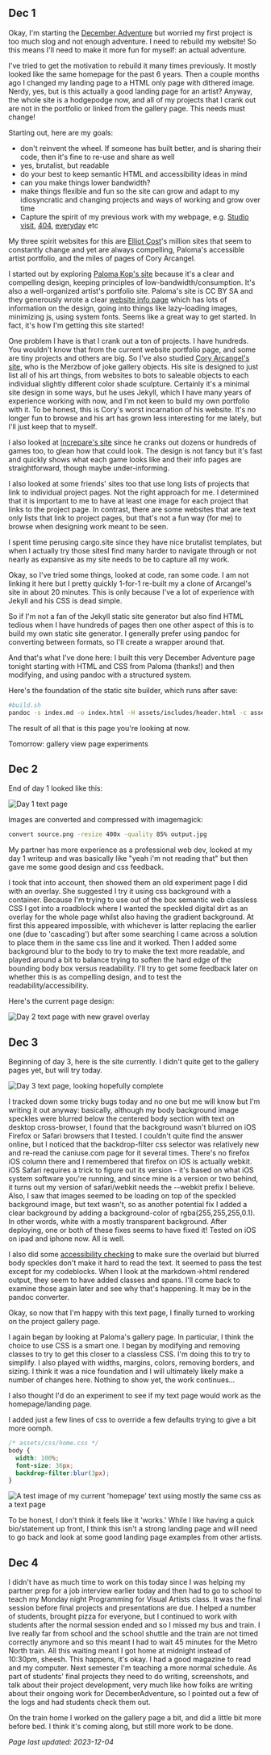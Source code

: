 ## Dec 1

Okay, I'm starting the [December Adventure](https://eli.li/december-adventure) but worried my first project is too much slog and not enough adventure. I need to rebuild my website! So this means I'll need to make it more fun for myself: an actual adventure.

I've tried to get the motivation to rebuild it many times previously. It mostly looked like the same homepage for the past 6 years. Then a couple months ago I changed my landing page to a HTML only page with dithered image. Nerdy, yes, but is this actually a good landing page for an artist? Anyway, the whole site is a hodgepodge now, and all of my projects that I crank out are not in the portfolio or linked from the gallery page. This needs must change!

Starting out, here are my goals:

* don't reinvent the wheel. If someone has built better, and is sharing their code, then it's fine to re-use and share as well
* yes, brutalist, but readable
* do your best to keep semantic HTML and accessibility ideas in mind
* can you make things lower bandwidth?
* make things flexible and fun so the site can grow and adapt to my idiosyncratic and changing projects and ways of working and grow over time
* Capture the spirit of my previous work with my webpage, e.g. [Studio visit](https://leetusman.com/studio-visit/), [404](https://leetusman.com/404), [everyday](https://leetusman.com/everyday) etc

My three spirit websites for this are [Elliot Cost](https://elliott.computer/)'s million sites that seem to constantly change and yet are always compelling, Paloma's accessible artist portfolio, and the miles of pages of Cory Arcangel. 

I started out by exploring [Paloma Kop's site](https://palomakop.tv/) because it's a clear and compelling design, keeping principles of low-bandwidth/consumption. It's also a well-organized artist's portfolio site. Paloma's site is CC BY SA and they generously wrote a clear [website info page](https://palomakop.tv/website-info/) which has lots of information on the design, going into things like lazy-loading images, minimizing js, using system fonts. Seems like a great way to get started. In fact, it's how I'm getting this site started!

One problem I have is that I crank out a ton of projects. I have hundreds. You wouldn't know that from the current website portfolio page, and some are tiny projects and others are big. So I've also studied [Cory Arcangel's site](https://coryarcangel.com/), who is the Merzbow of joke gallery objects. His site is designed to just list all of his art things, from websites to bots to saleable objects to each individual slightly different color shade sculpture. Certainly it's a minimal site design in some ways, but he uses Jekyll, which I have many years of experience working with now, and I'm not keen to build my own portfolio with it. To be honest, this is Cory's worst incarnation of his website. It's no longer fun to browse and his art has grown less interesting for me lately, but I'll just keep that to myself. 

I also looked at [Increpare's site](https://increpare.com/) since he cranks out dozens or hundreds of games too, to glean how that could look. The design is not fancy but it's fast and quickly shows what each game looks like and their info pages are straightforward, though maybe under-informing. 

I also looked at some friends' sites too that use long lists of projects that link to individual project pages. Not the right approach for me. I determined that it is important to me to have at least one image for each project that links to the project page. In contrast, there are some websites that are text only lists that link to project pages, but that's not a fun way (for me) to browse when designing work meant to be seen.

I spent time perusing cargo.site since they have nice brutalist templates, but when I actually try those sitesI find many harder to navigate through or not nearly as expansive as my site needs to be to capture all my work.

Okay, so I've tried some things, looked at code, ran some code. I am not linking it here but I pretty quickly 1-for-1 re-built my a clone of Arcangel's site in about 20 minutes. This is only because I've a lot of experience with Jekyll and his CSS is dead simple.

So if I'm not a fan of the Jekyll static site generator but also find HTML tedious when I have hundreds of pages then one other aspect of this is to build my own static site generator. I generally prefer using pandoc for converting between formats, so I'll create a wrapper around that.

And that's what I've done here: I built this very December Adventure page tonight starting with HTML and CSS from Paloma (thanks!) and then modifying, and using pandoc with a structured system.  

Here's the foundation of the static site builder, which runs after save:

```sh
#build.sh
pandoc -s index.md -o index.html -H assets/includes/header.html -c assets/css/main.css --metadata title="December Adventure"
```

The result of all that is this page you're looking at now.

Tomorrow: gallery view page experiments

## Dec 2

End of day 1 looked like this:

![Day 1 text page](./assets/img/1.jpg)

Images are converted and compressed with imagemagick:

```sh
convert source.png -resize 400x -quality 85% output.jpg
```

My partner has more experience as a professional web dev, looked at my day 1 writeup and was basically like "yeah i'm not reading that" but then gave me some good design and css feedback.

I took that into account, then showed them an old experiment page I did with an overlay. She suggested I try it using css background with a container. Because I'm trying to use out of the box semantic web classless CSS I got into a roadblock where I wanted the speckled digital dirt as an overlay for the whole page whilst also having the gradient background. At first this appeared impossible, with whichever is latter replacing the earlier one (due to 'cascading') but after some searching I came across a solution to place them in the same css line and it worked. Then I added some background blur to the body to try to make the text more readable, and played around a bit to balance trying to soften the hard edge of the bounding body box versus readability. I'll try to get some feedback later on whether this is as compelling design, and to test the readability/accessibility.

Here's the current page design:

![Day 2 text page with new gravel overlay](./assets/img/2.jpg)

## Dec 3

Beginning of day 3, here is the site currently. I didn't quite get to the gallery pages yet, but will try today.

![Day 3 text page, looking hopefully complete](./assets/img/3.jpg)

I tracked down some tricky bugs today and no one but me will know but I'm writing it out anyway: basically, although my body background image speckles were blurred below the centered body section with text on desktop cross-browser, I found that the background wasn't blurred on iOS Firefox or Safari browsers that I tested. I couldn't quite find the answer online, but I noticed that the backdrop-filter css selector was relatively new and re-read the caniuse.com page for it several times. There's no firefox iOS column there and I remembered that firefox on iOS is actually webkit. iOS Safari requires a trick to figure out its version - it's based on what iOS system software you're running, and since mine is a version or two behind, it turns out my version of safari/webkit needs the --webkit prefix I believe. Also, I saw that images seemed to be loading on top of the speckled background image, but text wasn't, so as another potential fix I added a clear background by adding a background-color of rgba(255,255,255,0.1). In other words, white with a mostly transparent background. After deploying, one or both of these fixes seems to have fixed it! Tested on iOS on ipad and iphone now. All is well.

I also did some [accessibility checking](https://www.accessibilitychecke.org) to make sure the overlaid but blurred body speckles don't make it hard to read the text. It seemed to pass the test except for my codeblocks. When I look at the markdown->html rendered output, they seem to have added classes and spans. I'll come back to examine those again later and see why that's happening. It may be in the pandoc converter.

Okay, so now that I'm happy with this text page, I finally turned to working on the project gallery page. 

I again began by looking at Paloma's gallery page. In particular, I think the choice to use CSS is a smart one. I began by modifying and removing classes to try to get this closer to a classless CSS. I'm doing this to try to simplify. I also played with widths, margins, colors, removing borders, and sizing. I think it was a nice foundation  and I will ultimately likely make a number of changes here. Nothing to show yet, the work continues...

I also thought I'd do an experiment to see if my text page would work as the homepage/landing page.

I added just a few lines of css to override a few defaults trying to give a bit more oomph.

```css
/* assets/css/home.css */
body {
  width: 100%; 
  font-size: 36px;
  backdrop-filter:blur(3px);
}
```

![A test image of my current 'homepage' text using mostly the same css as a text page](./assets/img/4.jpg)

To be honest, I don't think it feels like it 'works.'  While I like having a quick bio/statement up front, I think this isn't a strong landing page and will need to go back and look at some good landing page examples from other artists.

## Dec 4

I didn't have as much time to work on this today since I was helping my partner prep for a job interview earlier today and then had to go to school to teach my Monday night Programming for Visual Artists class. It was the final session before final projects and presentations are due. I helped a number of students, brought pizza for everyone, but I continued to work with students after the normal session ended and so I missed my bus and train. I live really far from school and the school shuttle and the train are not timed correctly anymore and so this meant I had to wait 45 minutes for the Metro North train. All this waiting meant I got home at midnight instead of 10:30pm, sheesh. This happens, it's okay. I had a good magazine to read and my computer. Next semester I'm teaching a more normal schedule. As part of students' final projects they need to do writing, screenshots, and talk about their project development, very much like how folks are writing about their ongoing work for DecemberAdventure, so I pointed out a few of the logs and had students check them out.

On the train home I worked on the gallery page a bit, and did a little bit more before bed. I think it's coming along, but still more work to be done.

*Page last updated: 2023-12-04*

